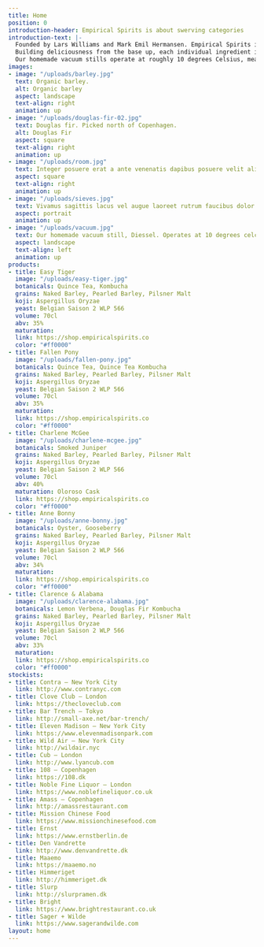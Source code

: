```yaml
---
title: Home
position: 0
introduction-header: Empirical Spirits is about swerving categories
introduction-text: |-
  Founded by Lars Williams and Mark Emil Hermansen. Empirical Spirits is a Copenhagen based free-form distillery and fermentation workshop.
  Building deliciousness from the base up, each individual ingredient is handpicked for its character and freshness - from local biodynamic grains to bespoke yeasts, and koji strains. Reflecting the variance of nature, our offerings will transform as the season change.
  Our homemade vacuum stills operate at roughly 10 degrees Celsius, meaning that rather than heating everything to the typical boiling point, lower temperatures help us to retain the botanical subtleties, as well as the flavors, created during fermentation.
images:
- image: "/uploads/barley.jpg"
  text: Organic barley.
  alt: Organic barley
  aspect: landscape
  text-align: right
  animation: up
- image: "/uploads/douglas-fir-02.jpg"
  text: Douglas fir. Picked north of Copenhagen.
  alt: Douglas Fir
  aspect: square
  text-align: right
  animation: up
- image: "/uploads/room.jpg"
  text: Integer posuere erat a ante venenatis dapibus posuere velit aliquet.
  aspect: square
  text-align: right
  animation: up
- image: "/uploads/sieves.jpg"
  text: Vivamus sagittis lacus vel augue laoreet rutrum faucibus dolor auctor.
  aspect: portrait
  animation: up
- image: "/uploads/vacuum.jpg"
  text: Our homemade vacuum still, Diessel. Operates at 10 degrees celcius.
  aspect: landscape
  text-align: left
  animation: up
products:
- title: Easy Tiger
  image: "/uploads/easy-tiger.jpg"
  botanicals: Quince Tea, Kombucha
  grains: Naked Barley, Pearled Barley, Pilsner Malt
  koji: Aspergillus Oryzae
  yeast: Belgian Saison 2 WLP 566
  volume: 70cl
  abv: 35%
  maturation: 
  link: https://shop.empiricalspirits.co
  color: "#ff0000"
- title: Fallen Pony
  image: "/uploads/fallen-pony.jpg"
  botanicals: Quince Tea, Quince Tea Kombucha
  grains: Naked Barley, Pearled Barley, Pilsner Malt
  koji: Aspergillus Oryzae
  yeast: Belgian Saison 2 WLP 566
  volume: 70cl
  abv: 35%
  maturation: 
  link: https://shop.empiricalspirits.co
  color: "#ff0000"
- title: Charlene McGee
  image: "/uploads/charlene-mcgee.jpg"
  botanicals: Smoked Juniper
  grains: Naked Barley, Pearled Barley, Pilsner Malt
  koji: Aspergillus Oryzae
  yeast: Belgian Saison 2 WLP 566
  volume: 70cl
  abv: 40%
  maturation: Oloroso Cask
  link: https://shop.empiricalspirits.co
  color: "#ff0000"
- title: Anne Bonny
  image: "/uploads/anne-bonny.jpg"
  botanicals: Oyster, Gooseberry
  grains: Naked Barley, Pearled Barley, Pilsner Malt
  koji: Aspergillus Oryzae
  yeast: Belgian Saison 2 WLP 566
  volume: 70cl
  abv: 34%
  maturation: 
  link: https://shop.empiricalspirits.co
  color: "#ff0000"
- title: Clarence & Alabama
  image: "/uploads/clarence-alabama.jpg"
  botanicals: Lemon Verbena, Douglas Fir Kombucha
  grains: Naked Barley, Pearled Barley, Pilsner Malt
  koji: Aspergillus Oryzae
  yeast: Belgian Saison 2 WLP 566
  volume: 70cl
  abv: 33%
  maturation: 
  link: https://shop.empiricalspirits.co
  color: "#ff0000"
stockists:
- title: Contra — New York City
  link: http://www.contranyc.com
- title: Clove Club — London
  link: https://thecloveclub.com
- title: Bar Trench — Tokyo
  link: http://small-axe.net/bar-trench/
- title: Eleven Madison — New York City
  link: https://www.elevenmadisonpark.com
- title: Wild Air — New York City
  link: http://wildair.nyc
- title: Cub — London
  link: http://www.lyancub.com
- title: 108 — Copenhagen
  link: https://108.dk
- title: Noble Fine Liquor — London
  link: https://www.noblefineliquor.co.uk
- title: Amass — Copenhagen
  link: http://amassrestaurant.com
- title: Mission Chinese Food
  link: https://www.missionchinesefood.com
- title: Ernst
  link: https://www.ernstberlin.de
- title: Den Vandrette
  link: http://www.denvandrette.dk
- title: Maaemo
  link: https://maaemo.no
- title: Himmeriget
  link: http://himmeriget.dk
- title: Slurp
  link: http://slurpramen.dk
- title: Bright
  link: https://www.brightrestaurant.co.uk
- title: Sager + Wilde
  link: https://www.sagerandwilde.com
layout: home
---
```


